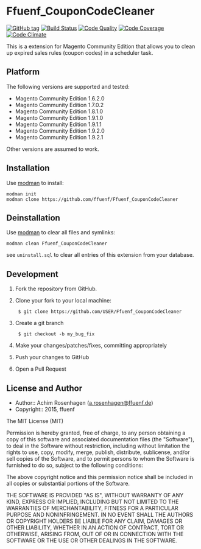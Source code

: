 Ffuenf_CouponCodeCleaner
========================
[![GitHub tag](https://img.shields.io/github/tag/ffuenf/Ffuenf_CouponCodeCleaner.svg)][tag]
[![Build Status](https://img.shields.io/travis/ffuenf/Ffuenf_CouponCodeCleaner.svg)][travis]
[![Code Quality](https://scrutinizer-ci.com/g/ffuenf/Ffuenf_CouponCodeCleaner/badges/quality-score.png)][code_quality]
[![Code Coverage](https://scrutinizer-ci.com/g/ffuenf/Ffuenf_CouponCodeCleaner/badges/coverage.png)][code_coverage]
[![Code Climate](https://codeclimate.com/github/ffuenf/Ffuenf_CouponCodeCleaner/badges/gpa.svg)][codeclimate_gpa]

[tag]: https://github.com/ffuenf/Ffuenf_CouponCodeCleaner
[travis]: https://travis-ci.org/ffuenf/Ffuenf_CouponCodeCleaner
[code_quality]: https://scrutinizer-ci.com/g/ffuenf/Ffuenf_CouponCodeCleaner
[code_coverage]: https://scrutinizer-ci.com/g/ffuenf/Ffuenf_CouponCodeCleaner
[codeclimate_gpa]: https://codeclimate.com/github/ffuenf/Ffuenf_CouponCodeCleaner

This is a extension for Magento Community Edition that allows you to clean up expired sales rules (coupon codes) in a scheduler task.

Platform
--------

The following versions are supported and tested:

* Magento Community Edition 1.6.2.0
* Magento Community Edition 1.7.0.2
* Magento Community Edition 1.8.1.0
* Magento Community Edition 1.9.1.0
* Magento Community Edition 1.9.1.1
* Magento Community Edition 1.9.2.0
* Magento Community Edition 1.9.2.1

Other versions are assumed to work.

Installation
------------

Use [modman](https://github.com/colinmollenhour/modman) to install:
```
modman init
modman clone https://github.com/ffuenf/Ffuenf_CouponCodeCleaner
```

Deinstallation
--------------

Use [modman](https://github.com/colinmollenhour/modman) to clear all files and symlinks:
```
modman clean Ffuenf_CouponCodeCleaner
```
see `uninstall.sql` to clear all entries of this extension from your database.

Development
-----------
1. Fork the repository from GitHub.
2. Clone your fork to your local machine:

        $ git clone https://github.com/USER/Ffuenf_CouponCodeCleaner

3. Create a git branch

        $ git checkout -b my_bug_fix

4. Make your changes/patches/fixes, committing appropriately
5. Push your changes to GitHub
6. Open a Pull Request

License and Author
------------------

- Author:: Achim Rosenhagen (<a.rosenhagen@ffuenf.de>)
- Copyright:: 2015, ffuenf

The MIT License (MIT)

Permission is hereby granted, free of charge, to any person obtaining a copy
of this software and associated documentation files (the "Software"), to deal
in the Software without restriction, including without limitation the rights
to use, copy, modify, merge, publish, distribute, sublicense, and/or sell
copies of the Software, and to permit persons to whom the Software is
furnished to do so, subject to the following conditions:

The above copyright notice and this permission notice shall be included in all
copies or substantial portions of the Software.

THE SOFTWARE IS PROVIDED "AS IS", WITHOUT WARRANTY OF ANY KIND, EXPRESS OR
IMPLIED, INCLUDING BUT NOT LIMITED TO THE WARRANTIES OF MERCHANTABILITY,
FITNESS FOR A PARTICULAR PURPOSE AND NONINFRINGEMENT. IN NO EVENT SHALL THE
AUTHORS OR COPYRIGHT HOLDERS BE LIABLE FOR ANY CLAIM, DAMAGES OR OTHER
LIABILITY, WHETHER IN AN ACTION OF CONTRACT, TORT OR OTHERWISE, ARISING FROM,
OUT OF OR IN CONNECTION WITH THE SOFTWARE OR THE USE OR OTHER DEALINGS IN THE
SOFTWARE.
